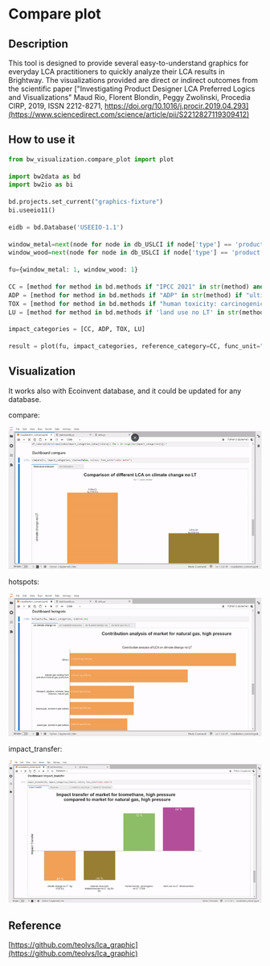 # Compare plot

## Description
This tool is designed to provide several easy-to-understand graphics for everyday LCA practitioners to quickly analyze their LCA results in Brightway.
The visualizations provided are direct or indirect outcomes from the scientific paper ["Investigating Product Designer LCA Preferred Logics and Visualizations" Maud Rio, Florent Blondin, Peggy Zwolinski, Procedia CIRP, 2019, ISSN 2212-8271, https://doi.org/10.1016/j.procir.2019.04.293](https://www.sciencedirect.com/science/article/pii/S2212827119309412)

## How to use it
```python
from bw_visualization.compare_plot import plot

import bw2data as bd
import bw2io as bi

bd.projects.set_current("graphics-fixture")
bi.useeio11()

eidb = bd.Database('USEEIO-1.1')

window_metal=next(node for node in db_USLCI if node['type'] == 'product' if node['name']=="Metal windows, doors, and architectural products; at manufacturer")
window_wood=next(node for node in db_USLCI if node['type'] == 'product' if node['name']=="Wooden windows, door, and flooring; at manufacturer")

fu={window_metal: 1, window_wood: 1}

CC = [method for method in bd.methods if "IPCC 2021" in str(method) and "GWP100" in str(method)][0]
ADP = [method for method in bd.methods if "ADP" in str(method) if "ultimate reserves" in str(method) if 'EF v3.1 no LT' in str(method)][0]
TOX = [method for method in bd.methods if "human toxicity: carcinogenic no LT" in str(method) if 'EF v3.1' in str(method)][0]
LU = [method for method in bd.methods if 'land use no LT' in str(method) if 'soil quality index' in str(method) if 'EF v3.1' in str(method)][0]

impact_categories = [CC, ADP, TOX, LU]

result = plot(fu, impact_categories, reference_category=CC, func_unit="cubic meter")
```

## Visualization

It works also with Ecoinvent database, and it could be updated for any database.

compare:

![image info](sample_pictures/compare.gif)

hotspots:

![image info](sample_pictures/hotspots.gif)

impact_transfer:

![image info](sample_pictures/impact_transfer.gif)

## Reference
[https://github.com/teolvs/lca_graphic](https://github.com/teolvs/lca_graphic)
